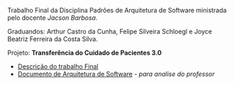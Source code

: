 Trabalho Final da Disciplina Padrões de Arquitetura de Software ministrada pelo docente <i>Jacson Barbosa</i>. 

Graduandos: Arthur Castro da Cunha, Felipe Silveira Schloegl e Joyce Beatriz Ferreira da Costa Silva.

Projeto: <b>Transferência do Cuidado de Pacientes 3.0</b>

- [Descrição do trabalho Final](https://docs.google.com/document/d/1mjfHMmuqEhak13JCuxc29DPbRSkCzAYpRMpAXkSkcFM/edit) 
- [Documento de Arquitetura de Software](https://docs.google.com/document/d/1r-WKgARDs5XG9AgJz_4WX3IK-rZhdjgkbNN0hu41mqs/edit?usp=sharing) - <i>para analise do professor</i>
